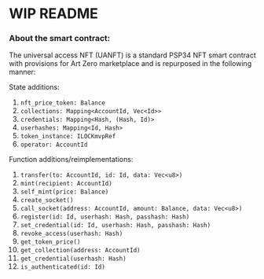 # WIP README


### About the smart contract: 

The universal access NFT (UANFT) is a standard PSP34 NFT smart contract with provisions for Art Zero marketplace and is repurposed in the following manner:

State additions:
1) `nft_price_token: Balance`
2) `collections: Mapping<AccountId, Vec<Id>>`
3) `credentials: Mapping<Hash, (Hash, Id)>`
4) `userhashes: Mapping<Id, Hash>`
5) `token_instance: ILOCKmvpRef`
6) `operator: AccountId`

Function additions/reimplementations:
1) `transfer(to: AccountId, id: Id, data: Vec<u8>)`
2) `mint(recipient: AccountId)`
3) `self_mint(price: Balance)`
4) `create_socket()`
5) `call_socket(address: AccountId, amount: Balance, data: Vec<u8>)`
6) `register(id: Id, userhash: Hash, passhash: Hash)`
7) `set_credential(id: Id, userhash: Hash, passhash: Hash)`
8) `revoke_access(userhash: Hash)`
9) `get_token_price()`
10) `get_collection(address: AccountId)`
11) `get_credential(userhash: Hash)`
12) `is_authenticated(id: Id)`


